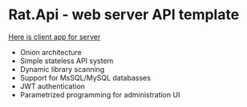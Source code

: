 # Rat.Api - web server API template

[Here is client app for server](https://github.com/jancusra/rat-client)

* Onion architecture
* Simple stateless API system
* Dynamic library scanning
* Support for MsSQL/MySQL databasses
* JWT authentication
* Parametrized programming for administration UI